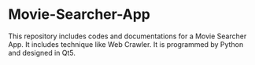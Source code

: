 # Movie-Searcher-App
This repository includes codes and documentations for a Movie Searcher App. It includes technique like Web Crawler. It is programmed by Python and designed in Qt5.
